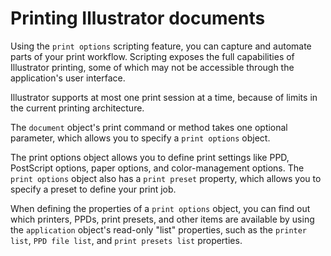 # Printing Illustrator documents

Using the `print options` scripting feature, you can capture and automate parts of your print workflow. Scripting exposes the full capabilities of Illustrator printing, some of which may not be accessible through the application's user interface.

Illustrator supports at most one print session at a time, because of limits in the current printing architecture.

The `document` object's print command or method takes one optional parameter, which allows you to specify a `print options` object.

The print options object allows you to define print settings like PPD, PostScript options, paper options, and color-management options. The `print options` object also has a `print preset` property, which
allows you to specify a preset to define your print job.

When defining the properties of a `print options` object, you can find out which printers, PPDs, print presets, and other items are available by using the `application` object's read-only "list" properties, such as the `printer list`, `PPD file list`, and `print presets list` properties.

